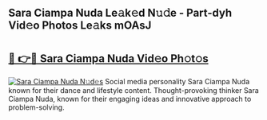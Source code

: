 ## Sara Ciampa Nuda Le𝚊k𝚎d N𝚞𝚍e - Part-dyh Vid𝚎o Photos Le𝚊ks mOAsJ

# <h2><a href="http://fbdtma.evod.top/?m=Sara+Ciampa+Nuda">🔗 👉🔴 Sara Ciampa Nuda Vid𝚎o Ph𝚘t𝚘s</a></h2>

[![Sara Ciampa Nuda N𝚞d𝚎s](https://i.imgur.com/8V9OHl7.gif)](http://fbdtma.evod.top/?m=Sara+Ciampa+Nuda)
Social media personality Sara Ciampa Nuda known for their dance and lifestyle content. Thought-provoking thinker Sara Ciampa Nuda, known for their engaging ideas and innovative approach to problem-solving. 
